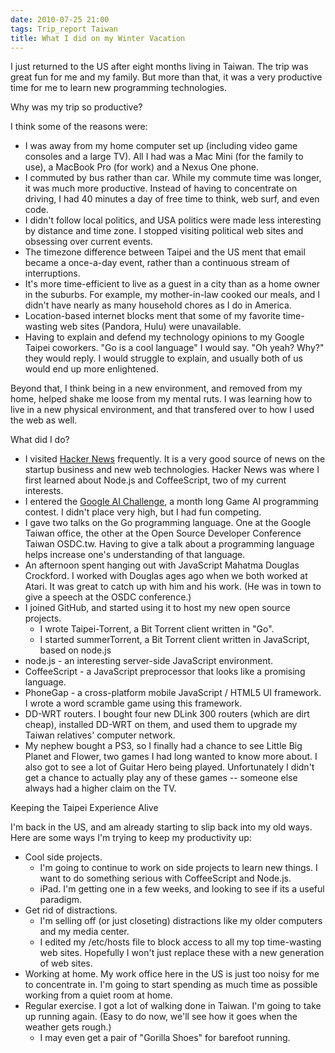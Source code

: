 ```yaml
---
date: 2010-07-25 21:00
tags: Trip_report Taiwan
title: What I did on my Winter Vacation
---
```


I just returned to the US after eight months living in Taiwan. The trip was
great fun for me and my family. But more than that, it was a very productive
time for me to learn new programming technologies.

Why was my trip so productive?

I think some of the reasons were:

* I was away from my home computer set up (including video game consoles and a large TV). All I had was a Mac Mini (for the family to use), a MacBook Pro (for work) and a Nexus One phone.
* I commuted by bus rather than car. While my commute time was longer, it was much more productive. Instead of having to concentrate on driving, I had 40 minutes a day of free time to think, web surf, and even code.
* I didn't follow local politics, and USA politics were made less interesting by distance and time zone. I stopped visiting political web sites and obsessing over current events.
* The timezone difference between Taipei and the US ment that email became a once-a-day event, rather than a continuous stream of interruptions.
* It's more time-efficient to live as a guest in a city than as a home owner in the suburbs. For example, my mother-in-law cooked our meals, and I didn't have nearly as many household chores as I do in America.
* Location-based internet blocks ment that some of my favorite time-wasting web sites (Pandora, Hulu) were unavailable.
* Having to explain and defend my technology opinions to my Google Taipei coworkers. "Go is a cool language" I would say. "Oh yeah? Why?" they would reply. I would struggle to explain, and usually both of us would end up more enlightened.

Beyond that, I think being in a new environment, and removed from my home,
helped shake me loose from my mental ruts. I was learning how to live in a new
physical environment, and that transfered over to how I used the web as well.

What did I do?

* I visited [Hacker News](http://news.ycombinator.com/) frequently.  It is a very good source of news on the startup business and new web technologies.  Hacker News was where I first learned about Node.js and CoffeeScript, two of my current interests.
* I entered the [Google AI Challenge](http://csclub.uwaterloo.ca/contest/), a month long Game AI programming contest. I didn't place very high, but I had fun competing.
* I gave two talks on the Go programming language. One at the Google Taiwan office, the other at the Open Source Developer Conference Taiwan OSDC.tw. Having to give a talk about a programming language helps increase one's understanding of that language.
* An afternoon spent hanging out with JavaScript Mahatma Douglas Crockford. I worked with Douglas ages ago when we both worked at Atari. It was great to catch up with him and his work. (He was in town to give a speech at the OSDC conference.)
* I joined GitHub, and started using it to host my new open source projects.
  * I wrote Taipei-Torrent, a Bit Torrent client written in "Go".
  * I started summerTorrent, a Bit Torrent client written in JavaScript, based on node.js
* node.js - an interesting server-side JavaScript environment.
* CoffeeScript - a JavaScript preprocessor that looks like a promising language.
* PhoneGap - a cross-platform mobile JavaScript / HTML5 UI framework. I wrote a word scramble game using this framework.
* DD-WRT routers. I bought four new DLink 300 routers (which are dirt cheap), installed DD-WRT on them, and used them to upgrade my Taiwan relatives' computer network.
* My nephew bought a PS3, so I finally had a chance to see Little Big Planet and Flower, two games I had long wanted to know more about. I also got to see a lot of Guitar Hero being played. Unfortunately I didn't get a chance to actually play any of these games -- someone else always had a higher claim on the TV.

Keeping the Taipei Experience Alive

I'm back in the US, and am already starting to slip back into my old ways.
Here are some ways I'm trying to keep my productivity up:

* Cool side projects.
  * I'm going to continue to work on side projects to learn new things. I want to do something serious with CoffeeScript and Node.js.
  * iPad. I'm getting one in a few weeks, and looking to see if its a useful paradigm.
* Get rid of distractions.
  * I'm selling off (or just closeting) distractions like my older computers and my media center.
  * I edited my /etc/hosts file to block access to all my top time-wasting web sites. Hopefully I won't just replace these with a new generation of web sites.
* Working at home. My work office here in the US is just too noisy for me to concentrate in. I'm going to start spending as much time as possible working from a quiet room at home.
* Regular exercise. I got a lot of walking done in Taiwan. I'm going to take up running again. (Easy to do now, we'll see how it goes when the weather gets rough.)
  * I may even get a pair of "Gorilla Shoes" for barefoot running.

